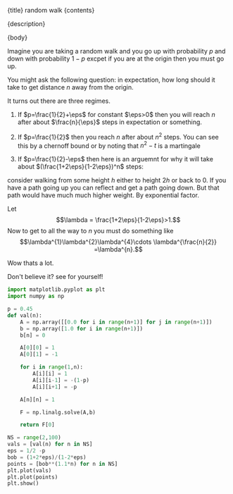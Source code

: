 {title}
random walk
{contents}

{description}

{body}

Imagine you are taking a random walk and you go up with
probability $p$ and down with probability $1-p$ excpet if you are
at the origin then you must go up.

You might ask the following question: in expectation, how long
should it take to get distance $n$ away from the origin. 

It turns out there are three regimes.

1. If $p=\frac{1}{2}+\eps$ for constant $\eps>0$ then you will
   reach  $n$ after about $\frac{n}{\eps}$ steps in expectation
   or something.

2. If $p=\frac{1}{2}$ then you reach $n$ after about $n^{2}$ 
   steps. You can see this by a chernoff bound or by noting that
   $n^{2}-t$ is a martingale

3. If $p=\frac{1}{2}-\eps$
then here is an arguemnt for why it will take about
$(\frac{1+2\eps}{1-2\eps})^n$ steps:

consider walking from some height $h$ either to height $2h$ or
back to $0$. If you have a path going up you can reflect and get
a path going down. 
But that path would have much much higher weight. By exponential
factor.

Let $$\lambda = \frac{1+2\eps}{1-2\eps}>1.$$
Now to get to all the way to $n$ you must do something like
$$\lambda^{1}\lambda^{2}\lambda^{4}\cdots \lambda^{\frac{n}{2}} =\lambda^{n}.$$

Wow thats a lot.

Don't believe it? see for yourself!

```python
import matplotlib.pyplot as plt
import numpy as np

p = 0.45
def val(n):
    A = np.array([[0.0 for i in range(n+1)] for j in range(n+1)])
    b = np.array([1.0 for i in range(n+1)])
    b[n] = 0

    A[0][0] = 1
    A[0][1] = -1

    for i in range(1,n):
        A[i][i] = 1
        A[i][i-1] = -(1-p)
        A[i][i+1] = -p

    A[n][n] = 1

    F = np.linalg.solve(A,b)

    return F[0]

NS = range(2,100)
vals = [val(n) for n in NS]
eps = 1/2 -p
bob = (1+2*eps)/(1-2*eps)
points = [bob**(1.1*n) for n in NS]
plt.plot(vals)
plt.plot(points)
plt.show()

```
